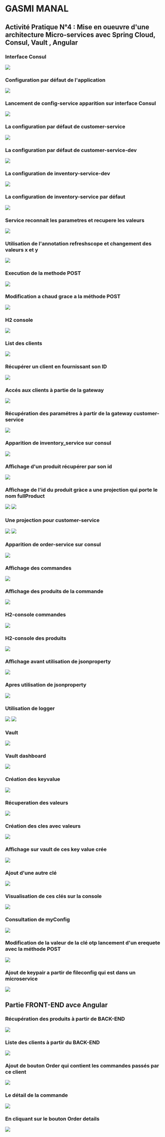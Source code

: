 <h1>GASMI MANAL</h1>
<h2>Activité Pratique N°4 : Mise en oueuvre d'une architecture Micro-services avec Spring Cloud, Consul, Vault , Angular</h2>
<h3>Interface Consul</h3>

<img src="captures/img.png">
<h3>Configuration par défaut de l'application</h3>
<img src="captures/img_1.png">
<h3>Lancement de config-service apparition sur interface Consul</h3>
<img src="captures/img_2.png">
<h3>La configuration par défaut de customer-service</h3>
<img src="captures/img_3.png">
<h3>La configuration par défaut de customer-service-dev</h3>
<img src="captures/img_4.png">
<h3>La configuration de inventory-service-dev</h3>
<img src="captures/img_5.png">
<h3>La configuration de inventory-service par défaut</h3>
<img src="captures/img_6.png">
<h3>Service reconnait les parametres et recupere les valeurs</h3>
<img src="captures/img_7.png">
<h3>Utilisation de l'annotation refreshscope et changement des valeurs x et y</h3>
<img src="captures/img_8.png">
<h3>Execution de la methode POST </h3>
<img src="captures/img_9.png">
<h3>Modification a chaud grace a la méthode POST</h3>
<img src="captures/img_10.png">
<h3>H2 console </h3>
<img src="captures/img_11.png">
<h3>List des clients</h3>
<img src="captures/img_12.png">
<h3>Récupérer un client en fournissant son ID</h3>
<img src="captures/img_13.png">
<h3>Accés aux clients à partie de la gateway</h3>
<img src="captures/img_14.png">
<h3>Récupération des paramétres à partir de la gateway customer-service</h3>
<img src="captures/img_15.png">
<h3>Apparition de inventory_service sur consul</h3>
<img src="captures/img_16.png">
<h3>Affichage d'un produit récupérer par son id</h3>
<img src="captures/img_17.png">
<h3>Affichage de l'id du produit gràce a une projection qui porte le nom fullProduct</h3>
<img src="captures/img_18.png">

<img src="captures/img_19.png">
<h3>Une projection pour customer-service</h3>
<img src="captures/img_20.png">

<img src="captures/img_21.png">
<h3>Apparition de order-service sur consul</h3>
<img src="captures/img_22.png">
<h3>Affichage des commandes</h3>
<img src="captures/img_23.png">
<h3>Affichage des produits de la commande</h3>
<img src="captures/img_24.png">
<h3>H2-console commandes</h3>
<img src="captures/img_25.png">
<h3>H2-console des produits</h3>
<img src="captures/img_26.png">
<h3>Affichage avant utilisation de jsonproperty</h3>
<img src="captures/img_27.png">
<h3>Apres utilisation de jsonproperty</h3>
<img src="captures/img_28.png">
<h3>Utilisation de logger</h3>
<img src="captures/img_29.png">
<img src="captures/img_30.png">
<h3>Vault</h3>
<img src="captures/img_32.png">
<h3>Vault dashboard</h3>
<img src="captures/img_31.png">
<h3>Création des keyvalue</h3>
<img src="captures/img_34.png.png">
<h3>Récuperation des valeurs</h3>
<img src="captures/img_35.png">
<h3>Création des cles avec valeurs</h3>
<img src="captures/img_36.png">
<h3>Affichage sur vault de ces key value crée</h3>
<img src="captures/img_37.png">
<h3>Ajout d'une autre clé</h3>
<img src="captures/img_38.png">
<h3>Visualisation de ces clés sur la console</h3>
<img src="captures/img_39.png">
<h3>Consultation de myConfig</h3>
<img src="captures/img_40.png">
<h3>Modification de la valeur de la clé otp lancement d'un erequete avec la méthode POST</h3>
<img src="captures/img_41.png">
<h3>Ajout de keypair a partir de fileconfig qui est dans un microservice</h3>
<img src="captures/img_42.png">
<h2>Partie FRONT-END avce Angular</h2>
<h3>Récupération des produits à partir de BACK-END</h3>
<img src="captures/img_43.png">
<h3>Liste des clients à partir du BACK-END</h3>
<img src="captures/img_44.png">
<h3>Ajout de bouton Order qui contient les commandes passés par ce client</h3>
<img src="captures/img_45.png">
<h3>Le détail de la commande</h3>
<img src="captures/img_46.png">
<h3>En cliquant sur le bouton Order details</h3>
<img src="captures/img_47.png">